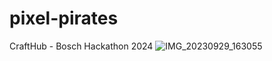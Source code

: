 # pixel-pirates
CraftHub - Bosch Hackathon 2024
![IMG_20230929_163055](https://github.com/jagger-en/pixel-pirates/assets/62218550/f586ac49-3571-4ea3-be03-dd851cbfb06d)
